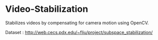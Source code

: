 Video-Stabilization
===================

Stabilizes videos by compensating for camera motion using OpenCV.

Dataset :  http://web.cecs.pdx.edu/~fliu/project/subspace_stabilization/
